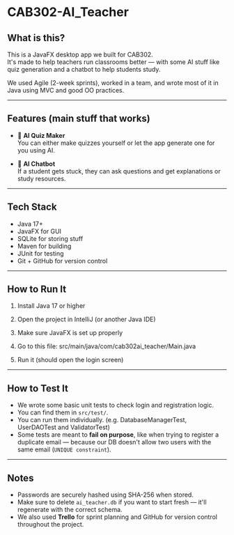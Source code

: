 # CAB302-AI_Teacher

## What is this?

This is a JavaFX desktop app we built for CAB302.  
It's made to help teachers run classrooms better — with some AI stuff like quiz generation and a chatbot to help students study.

We used Agile (2-week sprints), worked in a team, and wrote most of it in Java using MVC and good OO practices.

---

## Features (main stuff that works)

- 🧠 **AI Quiz Maker**  
  You can either make quizzes yourself or let the app generate one for you using AI.

- 🤖 **AI Chatbot**  
  If a student gets stuck, they can ask questions and get explanations or study resources.

---

## Tech Stack

- Java 17+
- JavaFX for GUI
- SQLite for storing stuff
- Maven for building
- JUnit for testing
- Git + GitHub for version control

---

## How to Run It

1. Install Java 17 or higher
2. Open the project in IntelliJ (or another Java IDE)
3. Make sure JavaFX is set up properly
4. Go to this file: src/main/java/com/cab302ai_teacher/Main.java


5. Run it (should open the login screen)

---

## How to Test It

- We wrote some basic unit tests to check login and registration logic.
- You can find them in `src/test/`.
- You can run them individually. (e.g. DatabaseManagerTest, UserDAOTest and ValidatorTest)
- Some tests are meant to **fail on purpose**, like when trying to register a duplicate email — because our DB doesn't allow two users with the same email (`UNIQUE constraint`).

---

## Notes

- Passwords are securely hashed using SHA-256 when stored.
- Make sure to delete `ai_teacher.db` if you want to start fresh — it'll regenerate with the correct schema.
- We also used **Trello** for sprint planning and GitHub for version control throughout the project.
